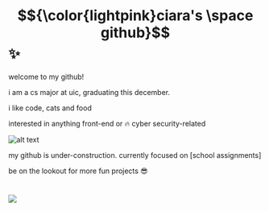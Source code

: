 # $${\color{lightpink}ciara's \space github}$$ ✨

welcome to my github!

i am a cs major at uic, graduating this december.

i like code, cats and food

interested in anything front-end or 🔥 cyber security-related 

![alt text](https://i.pinimg.com/736x/77/3d/db/773ddb359b545a441b23558228bb4fa5.jpg)

my github is under-construction. currently focused on [school assignments]

be on the lookout for more fun projects 😎

# [![](https://img.shields.io/badge/linkedin-lightpink?style=for-the-badge)](https://www.linkedin.com/in/ciara-taylor-6a6620230/)
